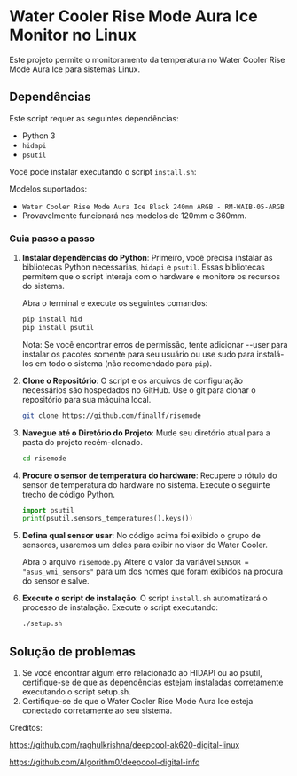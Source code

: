 # Water Cooler Rise Mode Aura Ice Monitor no Linux

Este projeto permite o monitoramento da temperatura no Water Cooler Rise Mode Aura Ice para sistemas Linux.

## Dependências

Este script requer as seguintes dependências:
- Python 3
- `hidapi`
- `psutil`

Você pode instalar executando o script `install.sh`:

Modelos suportados:
- `Water Cooler Rise Mode Aura Ice Black 240mm ARGB - RM-WAIB-05-ARGB`
- Provavelmente funcionará nos modelos de 120mm e 360mm.

### Guia passo a passo

1. **Instalar dependências do Python**: Primeiro, você precisa instalar as bibliotecas Python necessárias, `hidapi` e `psutil`. Essas bibliotecas permitem que o script interaja com o hardware e monitore os recursos do sistema.
										
    Abra o terminal e execute os seguintes comandos:
    ```bash
    pip install hid
    pip install psutil
    ```
	Nota: Se você encontrar erros de permissão, tente adicionar --user para instalar os pacotes somente para seu usuário ou use sudo para instalá-los em todo o sistema (não recomendado para `pip`).

2. **Clone o Repositório**: O script e os arquivos de configuração necessários são hospedados no GitHub. Use o git para clonar o repositório para sua máquina local.

    ```bash
    git clone https://github.com/finallf/risemode
    ```

3. **Navegue até o Diretório do Projeto**: Mude seu diretório atual para a pasta do projeto recém-clonado.

    ```bash
    cd risemode
    ```

4. **Procure o sensor de temperatura do hardware**: Recupere o rótulo do sensor de temperatura do hardware no sistema. Execute o seguinte trecho de código Python.

	```python
    import psutil
    print(psutil.sensors_temperatures().keys())
    ```

5. **Defina qual sensor usar**: No código acima foi exibido o grupo de sensores, usaremos um deles para exibir no visor do Water Cooler.
	
	Abra o arquivo `risemode.py`
	Altere o valor da variável `SENSOR = "asus_wmi_sensors"` para um dos nomes que foram exibidos na procura do sensor e salve.
	
6. **Execute o script de instalação**: O script `install.sh` automatizará o processo de instalação. Execute o script executando:

    ```bash
    ./setup.sh
    ```

## Solução de problemas

1) Se você encontrar algum erro relacionado ao HIDAPI ou ao psutil, certifique-se de que as dependências estejam instaladas corretamente executando o script setup.sh.
2) Certifique-se de que o Water Cooler Rise Mode Aura Ice esteja conectado corretamente ao seu sistema.

Créditos:

https://github.com/raghulkrishna/deepcool-ak620-digital-linux

https://github.com/Algorithm0/deepcool-digital-info
